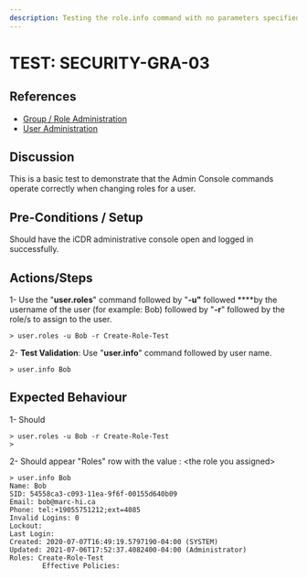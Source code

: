 ```yaml
---
description: Testing the role.info command with no parameters specified.
---
```


# TEST: SECURITY-GRA-03

## References

* [Group / Role Administration](../../../../../operations/host-administration/santedb-icdr-admin-console/group-role-management.md)
* [User Administration](../../../../../operations/host-administration/santedb-icdr-admin-console/user-administration.md)

## Discussion

This is a basic test to demonstrate that the Admin Console commands operate correctly when changing roles for a user.

## Pre-Conditions / Setup

Should have the iCDR administrative console open and logged in successfully.

## Actions/Steps

1- Use the "**user.roles**" command followed by "**-u"** followed ****by the username of the user \(for example: Bob\) followed by "**-r**" followed by the role/s to assign to the user.

```text
> user.roles -u Bob -r Create-Role-Test
```

2- **Test Validation**: Use "**user.info**" command  followed by user name.

```text
> user.info Bob
```

## Expected Behaviour

1- Should 

```text
> user.roles -u Bob -r Create-Role-Test
>
```

2- Should appear  "Roles" row with the value : &lt;the role you assigned&gt;

```text
> user.info Bob
Name: Bob
SID: 54558ca3-c093-11ea-9f6f-00155d640b09
Email: bob@marc-hi.ca
Phone: tel:+19055751212;ext=4085
Invalid Logins: 0
Lockout:
Last Login:
Created: 2020-07-07T16:49:19.5797190-04:00 (SYSTEM)
Updated: 2021-07-06T17:52:37.4082400-04:00 (Administrator)
Roles: Create-Role-Test
        Effective Policies:
```




